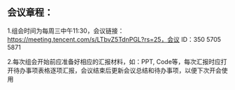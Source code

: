 ## 会议章程：

1.组会时间为每周三中午11:30，会议链接：https://meeting.tencent.com/s/LTbvZ5TdnPGL?rs=25，会议 ID：350 5705 5871

2.每次组会开始前应准备好相应的汇报材料，如：PPT, Code等，每次汇报时应打开待办事项表格逐项汇报，会议结束后更新会议总结和待办事项，以便下次开会使用
